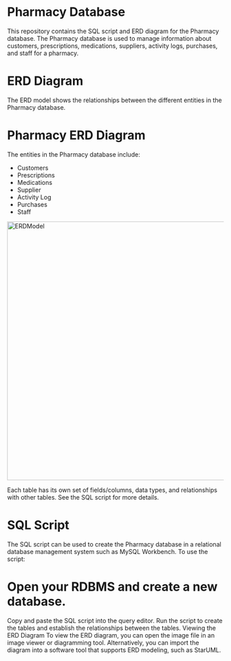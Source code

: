 # Pharmacy Database
This repository contains the SQL script and ERD diagram for the Pharmacy database. The Pharmacy database is used to manage information about customers, prescriptions, medications, suppliers, activity logs, purchases, and staff for a pharmacy.

# ERD Diagram
The ERD model shows the relationships between the different entities in the Pharmacy database.

# Pharmacy ERD Diagram

The entities in the Pharmacy database include:

- Customers
- Prescriptions
- Medications
- Supplier
- Activity Log
- Purchases
- Staff


<img height="600" width="600" alt="ERDModel" src="https://user-images.githubusercontent.com/100808929/224486491-4309558e-7277-4284-9079-5b86010aafe2.png">

Each table has its own set of fields/columns, data types, and relationships with other tables. See the SQL script for more details.

# SQL Script
The SQL script can be used to create the Pharmacy database in a relational database management system such as MySQL Workbench. To use the script:

# Open your RDBMS and create a new database.
Copy and paste the SQL script into the query editor.
Run the script to create the tables and establish the relationships between the tables.
Viewing the ERD Diagram
To view the ERD diagram, you can open the image file in an image viewer or diagramming tool. Alternatively, you can import the diagram into a software tool that supports ERD modeling, such as StarUML.

